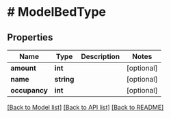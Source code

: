 # # ModelBedType

## Properties

Name | Type | Description | Notes
------------ | ------------- | ------------- | -------------
**amount** | **int** |  | [optional]
**name** | **string** |  | [optional]
**occupancy** | **int** |  | [optional]

[[Back to Model list]](../../README.md#models) [[Back to API list]](../../README.md#endpoints) [[Back to README]](../../README.md)
